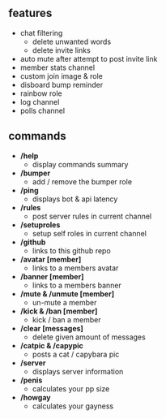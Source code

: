 ## features

- chat filtering
  - delete unwanted words
  - delete invite links
- auto mute after attempt to post invite link
- member stats channel
- custom join image & role
- disboard bump reminder
- rainbow role
- log channel
- polls channel

## commands

- **/help**
  - display commands summary
- **/bumper**
  - add / remove the bumper role
- **/ping**
  - displays bot & api latency
- **/rules**
  - post server rules in current channel
- **/setuproles**
  - setup self roles in current channel
- **/github**
  - links to this github repo
- **/avatar [member]**
  - links to a members avatar
- **/banner [member]**
  - links to a members banner
- **/mute & /unmute [member]**
  - un-mute a member
- **/kick & /ban [member]**
  - kick / ban a member
- **/clear [messages]**
  - delete given amount of messages
- **/catpic & /capypic**
  - posts a cat / capybara pic
- **/server**
  - displays server information
- **/penis**
  - calculates your pp size
- **/howgay**
  - calculates your gayness
